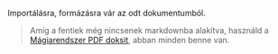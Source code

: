 Importálásra, formázásra vár az odt dokumentumból.

> Amíg a fentiek még nincsenek markdownba alakítva, használd a [Mágiarendszer PDF doksit](https://github.com/kaktusztea/km100/raw/master/km100_07_magia__main.pdf?raw=true), abban minden benne van.

